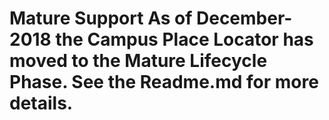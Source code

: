 # Mature Support As of December-2018 the Campus Place Locator has moved to the Mature Lifecycle Phase. See the Readme.md for more details.